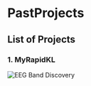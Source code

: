 # PastProjects

## List of Projects

### 1. MyRapidKL
![EEG Band Discovery](/assets/img/eeg_band_discovery.jpeg)
